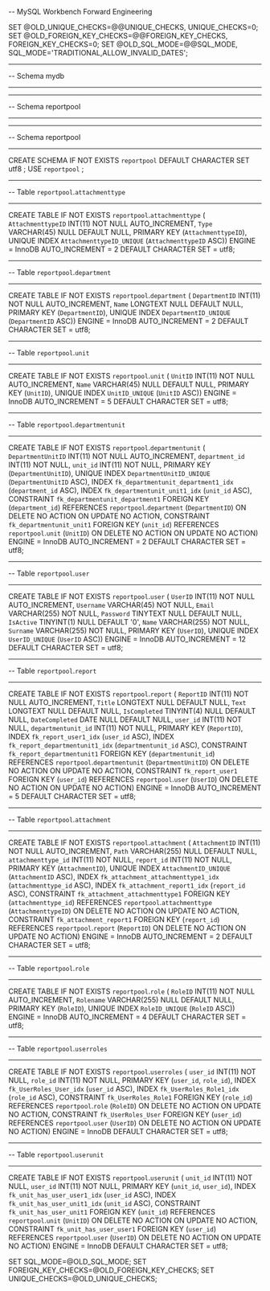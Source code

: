 -- MySQL Workbench Forward Engineering

SET @OLD_UNIQUE_CHECKS=@@UNIQUE_CHECKS, UNIQUE_CHECKS=0;
SET @OLD_FOREIGN_KEY_CHECKS=@@FOREIGN_KEY_CHECKS, FOREIGN_KEY_CHECKS=0;
SET @OLD_SQL_MODE=@@SQL_MODE, SQL_MODE='TRADITIONAL,ALLOW_INVALID_DATES';

-- -----------------------------------------------------
-- Schema mydb
-- -----------------------------------------------------
-- -----------------------------------------------------
-- Schema reportpool
-- -----------------------------------------------------

-- -----------------------------------------------------
-- Schema reportpool
-- -----------------------------------------------------
CREATE SCHEMA IF NOT EXISTS `reportpool` DEFAULT CHARACTER SET utf8 ;
USE `reportpool` ;

-- -----------------------------------------------------
-- Table `reportpool`.`attachmenttype`
-- -----------------------------------------------------
CREATE TABLE IF NOT EXISTS `reportpool`.`attachmenttype` (
  `AttachmenttypeID` INT(11) NOT NULL AUTO_INCREMENT,
  `Type` VARCHAR(45) NULL DEFAULT NULL,
  PRIMARY KEY (`AttachmenttypeID`),
  UNIQUE INDEX `AttachmenttypeID_UNIQUE` (`AttachmenttypeID` ASC))
ENGINE = InnoDB
AUTO_INCREMENT = 2
DEFAULT CHARACTER SET = utf8;


-- -----------------------------------------------------
-- Table `reportpool`.`department`
-- -----------------------------------------------------
CREATE TABLE IF NOT EXISTS `reportpool`.`department` (
  `DepartmentID` INT(11) NOT NULL AUTO_INCREMENT,
  `Name` LONGTEXT NULL DEFAULT NULL,
  PRIMARY KEY (`DepartmentID`),
  UNIQUE INDEX `DepartmentID_UNIQUE` (`DepartmentID` ASC))
ENGINE = InnoDB
AUTO_INCREMENT = 2
DEFAULT CHARACTER SET = utf8;


-- -----------------------------------------------------
-- Table `reportpool`.`unit`
-- -----------------------------------------------------
CREATE TABLE IF NOT EXISTS `reportpool`.`unit` (
  `UnitID` INT(11) NOT NULL AUTO_INCREMENT,
  `Name` VARCHAR(45) NULL DEFAULT NULL,
  PRIMARY KEY (`UnitID`),
  UNIQUE INDEX `UnitID_UNIQUE` (`UnitID` ASC))
ENGINE = InnoDB
AUTO_INCREMENT = 5
DEFAULT CHARACTER SET = utf8;


-- -----------------------------------------------------
-- Table `reportpool`.`departmentunit`
-- -----------------------------------------------------
CREATE TABLE IF NOT EXISTS `reportpool`.`departmentunit` (
  `DepartmentUnitID` INT(11) NOT NULL AUTO_INCREMENT,
  `department_id` INT(11) NOT NULL,
  `unit_id` INT(11) NOT NULL,
  PRIMARY KEY (`DepartmentUnitID`),
  UNIQUE INDEX `DepartmentUnitID_UNIQUE` (`DepartmentUnitID` ASC),
  INDEX `fk_departmentunit_department1_idx` (`department_id` ASC),
  INDEX `fk_departmentunit_unit1_idx` (`unit_id` ASC),
  CONSTRAINT `fk_departmentunit_department1`
    FOREIGN KEY (`department_id`)
    REFERENCES `reportpool`.`department` (`DepartmentID`)
    ON DELETE NO ACTION
    ON UPDATE NO ACTION,
  CONSTRAINT `fk_departmentunit_unit1`
    FOREIGN KEY (`unit_id`)
    REFERENCES `reportpool`.`unit` (`UnitID`)
    ON DELETE NO ACTION
    ON UPDATE NO ACTION)
ENGINE = InnoDB
AUTO_INCREMENT = 2
DEFAULT CHARACTER SET = utf8;


-- -----------------------------------------------------
-- Table `reportpool`.`user`
-- -----------------------------------------------------
CREATE TABLE IF NOT EXISTS `reportpool`.`user` (
  `UserID` INT(11) NOT NULL AUTO_INCREMENT,
  `Username` VARCHAR(45) NOT NULL,
  `Email` VARCHAR(255) NOT NULL,
  `Password` TINYTEXT NULL DEFAULT NULL,
  `IsActive` TINYINT(1) NULL DEFAULT '0',
  `Name` VARCHAR(255) NOT NULL,
  `Surname` VARCHAR(255) NOT NULL,
  PRIMARY KEY (`UserID`),
  UNIQUE INDEX `UserID_UNIQUE` (`UserID` ASC))
ENGINE = InnoDB
AUTO_INCREMENT = 12
DEFAULT CHARACTER SET = utf8;


-- -----------------------------------------------------
-- Table `reportpool`.`report`
-- -----------------------------------------------------
CREATE TABLE IF NOT EXISTS `reportpool`.`report` (
  `ReportID` INT(11) NOT NULL AUTO_INCREMENT,
  `Title` LONGTEXT NULL DEFAULT NULL,
  `Text` LONGTEXT NULL DEFAULT NULL,
  `IsCompleted` TINYINT(4) NULL DEFAULT NULL,
  `DateCompleted` DATE NULL DEFAULT NULL,
  `user_id` INT(11) NOT NULL,
  `departmentunit_id` INT(11) NOT NULL,
  PRIMARY KEY (`ReportID`),
  INDEX `fk_report_user1_idx` (`user_id` ASC),
  INDEX `fk_report_departmentunit1_idx` (`departmentunit_id` ASC),
  CONSTRAINT `fk_report_departmentunit1`
    FOREIGN KEY (`departmentunit_id`)
    REFERENCES `reportpool`.`departmentunit` (`DepartmentUnitID`)
    ON DELETE NO ACTION
    ON UPDATE NO ACTION,
  CONSTRAINT `fk_report_user1`
    FOREIGN KEY (`user_id`)
    REFERENCES `reportpool`.`user` (`UserID`)
    ON DELETE NO ACTION
    ON UPDATE NO ACTION)
ENGINE = InnoDB
AUTO_INCREMENT = 5
DEFAULT CHARACTER SET = utf8;


-- -----------------------------------------------------
-- Table `reportpool`.`attachment`
-- -----------------------------------------------------
CREATE TABLE IF NOT EXISTS `reportpool`.`attachment` (
  `AttachmentID` INT(11) NOT NULL AUTO_INCREMENT,
  `Path` VARCHAR(255) NULL DEFAULT NULL,
  `attachmenttype_id` INT(11) NOT NULL,
  `report_id` INT(11) NOT NULL,
  PRIMARY KEY (`AttachmentID`),
  UNIQUE INDEX `AttachmentID_UNIQUE` (`AttachmentID` ASC),
  INDEX `fk_attachment_attachmenttype1_idx` (`attachmenttype_id` ASC),
  INDEX `fk_attachment_report1_idx` (`report_id` ASC),
  CONSTRAINT `fk_attachment_attachmenttype1`
    FOREIGN KEY (`attachmenttype_id`)
    REFERENCES `reportpool`.`attachmenttype` (`AttachmenttypeID`)
    ON DELETE NO ACTION
    ON UPDATE NO ACTION,
  CONSTRAINT `fk_attachment_report1`
    FOREIGN KEY (`report_id`)
    REFERENCES `reportpool`.`report` (`ReportID`)
    ON DELETE NO ACTION
    ON UPDATE NO ACTION)
ENGINE = InnoDB
AUTO_INCREMENT = 2
DEFAULT CHARACTER SET = utf8;


-- -----------------------------------------------------
-- Table `reportpool`.`role`
-- -----------------------------------------------------
CREATE TABLE IF NOT EXISTS `reportpool`.`role` (
  `RoleID` INT(11) NOT NULL AUTO_INCREMENT,
  `Rolename` VARCHAR(255) NULL DEFAULT NULL,
  PRIMARY KEY (`RoleID`),
  UNIQUE INDEX `RoleID_UNIQUE` (`RoleID` ASC))
ENGINE = InnoDB
AUTO_INCREMENT = 4
DEFAULT CHARACTER SET = utf8;


-- -----------------------------------------------------
-- Table `reportpool`.`userroles`
-- -----------------------------------------------------
CREATE TABLE IF NOT EXISTS `reportpool`.`userroles` (
  `user_id` INT(11) NOT NULL,
  `role_id` INT(11) NOT NULL,
  PRIMARY KEY (`user_id`, `role_id`),
  INDEX `fk_UserRoles_User_idx` (`user_id` ASC),
  INDEX `fk_UserRoles_Role1_idx` (`role_id` ASC),
  CONSTRAINT `fk_UserRoles_Role1`
    FOREIGN KEY (`role_id`)
    REFERENCES `reportpool`.`role` (`RoleID`)
    ON DELETE NO ACTION
    ON UPDATE NO ACTION,
  CONSTRAINT `fk_UserRoles_User`
    FOREIGN KEY (`user_id`)
    REFERENCES `reportpool`.`user` (`UserID`)
    ON DELETE NO ACTION
    ON UPDATE NO ACTION)
ENGINE = InnoDB
DEFAULT CHARACTER SET = utf8;


-- -----------------------------------------------------
-- Table `reportpool`.`userunit`
-- -----------------------------------------------------
CREATE TABLE IF NOT EXISTS `reportpool`.`userunit` (
  `unit_id` INT(11) NOT NULL,
  `user_id` INT(11) NOT NULL,
  PRIMARY KEY (`unit_id`, `user_id`),
  INDEX `fk_unit_has_user_user1_idx` (`user_id` ASC),
  INDEX `fk_unit_has_user_unit1_idx` (`unit_id` ASC),
  CONSTRAINT `fk_unit_has_user_unit1`
    FOREIGN KEY (`unit_id`)
    REFERENCES `reportpool`.`unit` (`UnitID`)
    ON DELETE NO ACTION
    ON UPDATE NO ACTION,
  CONSTRAINT `fk_unit_has_user_user1`
    FOREIGN KEY (`user_id`)
    REFERENCES `reportpool`.`user` (`UserID`)
    ON DELETE NO ACTION
    ON UPDATE NO ACTION)
ENGINE = InnoDB
DEFAULT CHARACTER SET = utf8;


SET SQL_MODE=@OLD_SQL_MODE;
SET FOREIGN_KEY_CHECKS=@OLD_FOREIGN_KEY_CHECKS;
SET UNIQUE_CHECKS=@OLD_UNIQUE_CHECKS;

